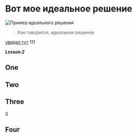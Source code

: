 # Вот мое идеальное решение

<image src="https://gbcdn.mrgcdn.ru/uploads/asset/5254143/attachment/cde763afae13a48c50813429c9df17e4.png" alt="Пример идеального решения">

>Как говорится, идеальное решение

[увидел тут](https://gb.ru/lessons/352500/homework)
111

***Lesson 2***

## One ##

## Two ##

## Three ##
3
## Four ##